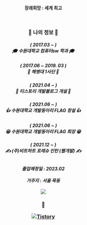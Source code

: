 <h4 align='center'>장래희망 : 세계 최고</p>
</br>
<h3 align='center'> 📃 나의 정보 📃</p>
<h5 align='center'> ( 2017.03 ~ )</br>🎓 수원대학교 컴퓨터sw 학과 🎓</p>
<h5 align='center'> ( 2017.06 ~ 2019. 03 )</br>👿 해병대 1사단 👿</p>
<h5 align='center'> ( 2021.04 ~ )</br>📗 티스토리 개발블로그 개설 📗</p>
<h5 align='center'> ( 2021.06 ~ )</br>👍 수원대학교 개발동아리 FLAG 창설 👍</p>
<h5 align='center'> ( 2021.06 ~ )</br>😁 수원대학교 개발동아리 FLAG 회장 😁</p>
<h5 align='center'> ( 2021.12 ~ )</br>✍ (주)비트하트 포레슈 인턴 (웹개발) ✍</p>
</br>
졸업예정일 : 2023.02
</br></br>
거주지 : 서울 목동
</br></br>
<img src="http://mazassumnida.wtf/api/v2/generate_badge?boj=tooo1">

<h3 align='center'> 💭 </p>

<a href="https://tooo1.tistory.com/"><img alt="Tistory" src="https://img.shields.io/badge/-TISTORY-black?style=for-the-badge"/></a>








<!--
**tooooo1/tooooo1** is a ✨ _special_ ✨ repository because its `README.md` (this file) appears on your GitHub profile.

Here are some ideas to get you started:

- 🔭 I’m currently working on ...
- 🌱 I’m currently learning ...
- 👯 I’m looking to collaborate on ...
- 🤔 I’m looking for help with ...
- 💬 Ask me about ...
- 📫 How to reach me: ...
- 😄 Pronouns: ...
- ⚡ Fun fact: ...
-->
